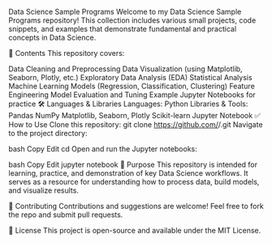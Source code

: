 Data Science Sample Programs
Welcome to my Data Science Sample Programs repository!
This collection includes various small projects, code snippets, and examples that demonstrate fundamental and practical concepts in Data Science.

📂 Contents
This repository covers:

Data Cleaning and Preprocessing
Data Visualization (using Matplotlib, Seaborn, Plotly, etc.)
Exploratory Data Analysis (EDA)
Statistical Analysis
Machine Learning Models (Regression, Classification, Clustering)
Feature Engineering
Model Evaluation and Tuning
Example Jupyter Notebooks for practice
🛠️ Languages & Libraries
Languages: Python
Libraries & Tools:
Pandas
NumPy
Matplotlib, Seaborn, Plotly
Scikit-learn
Jupyter Notebook
✅ How to Use
Clone this repository:
git clone https://github.com/<your-username>/<your-repo-name>.git
Navigate to the project directory:

bash Copy Edit cd Open and run the Jupyter notebooks:

bash Copy Edit jupyter notebook 🎯 Purpose This repository is intended for learning, practice, and demonstration of key Data Science workflows. It serves as a resource for understanding how to process data, build models, and visualize results.

📌 Contributing Contributions and suggestions are welcome! Feel free to fork the repo and submit pull requests.

📄 License This project is open-source and available under the MIT License.

